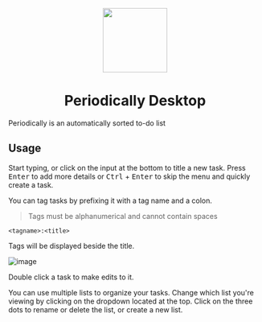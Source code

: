 <p align="center">
  <img width=128 src="https://github.com/khui0/periodically-desktop/assets/101839505/7a8440bc-0644-4d82-9fa9-7da3bef61b8c">
</p>


<h1 align="center">Periodically Desktop</h1>

Periodically is an automatically sorted to-do list

## Usage

Start typing, or click on the input at the bottom to title a new task. Press <kbd>Enter</kbd> to add more details or <kbd>Ctrl</kbd> + <kbd>Enter</kbd> to skip the menu and quickly create a task.

You can tag tasks by prefixing it with a tag name and a colon. 

>Tags must be alphanumerical and cannot contain spaces

`<tagname>:<title>`

Tags will be displayed beside the title.

![image](https://github.com/khui0/periodically-desktop/assets/101839505/63259cef-45c1-4ab6-bf0a-17d8e84c0d77)

Double click a task to make edits to it.

You can use multiple lists to organize your tasks. Change which list you're viewing by clicking on the dropdown located at the top. Click on the three dots to rename or delete the list, or create a new list.
